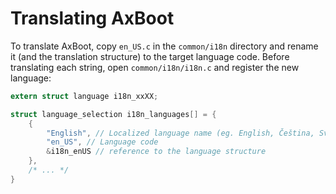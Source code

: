 # Translating AxBoot

To translate AxBoot, copy `en_US.c` in the `common/i18n` directory and rename it (and the translation structure) to the target language code.
Before translating each string, open `common/i18n/i18n.c` and register the new language:

```c
extern struct language i18n_xxXX;

struct language_selection i18n_languages[] = {
	{
		"English", // Localized language name (eg. English, Čeština, Svenska, ...)
		"en_US", // Language code
		&i18n_enUS // reference to the language structure
	},
	/* ... */
}
```
